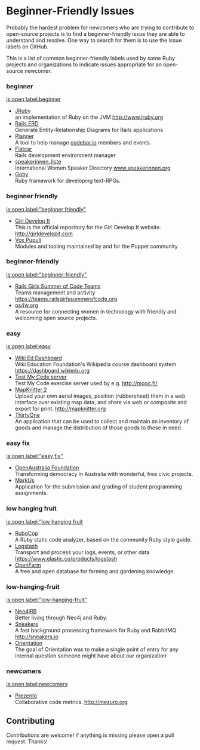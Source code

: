 # Beginner-Friendly Issues

Probably the hardest problem for newcomers who are trying to contribute to open-source projects is to find a beginner-friendly issue they are able to understand and resolve. One way to search for them is to use the issue labels on GitHub.

This is a list of common beginner-friendly labels used by some Ruby projects and organizations to indicate issues appropriate for an open-source newcomer.

### **beginner**
[is:open label:beginner](https://github.com/search?l=Ruby&q=is%3Aopen+label%3A%22beginner%22&type=Issues&utf8=%E2%9C%93)

* [JRuby](https://github.com/jruby/jruby/labels/beginner) <br> an implementation of Ruby on the JVM http://www.jruby.org
* [Rails ERD](https://github.com/voormedia/rails-erd/labels/Beginner) <br> Generate Entity-Relationship Diagrams for Rails applications
* [Planner](https://github.com/codebar/planner/labels/beginner) <br> A tool to help manage [codebar.io](https://codebar.io) members and events.
* [Flatcar](https://github.com/flatcar/flatcar/labels/beginner) <br> Rails development environment manager
* [speakerinnen_liste](https://github.com/rubymonsters/speakerinnen_liste/labels/beginner) <br> International Women Speaker Directory www.speakerinnen.org
* [Goby](https://github.com/nskins/goby) <br> Ruby framework for developing text-RPGs.

### **beginner friendly**
[is:open label:"beginner friendly"](https://github.com/search?l=Ruby&q=is%3Aopen+label%3A%22beginner+friendly%22&type=Issues&utf8=%E2%9C%93)

* [Girl Develop It](https://github.com/girldevelopit/gdi-new-site/labels/Beginner%20Friendly) <br> This is the official repository for the Girl Develop It website. http://girldevelopit.com
* [Vox Pupuli](https://github.com/search?utf8=✓&q=org%3Avoxpupuli+is%3Aopen+label%3A"beginner+friendly"&type=Issues) <br> Modules and tooling maintained by and for the Puppet community


### **beginner-friendly**
[is:open label:"beginner-friendly"](https://github.com/search?l=Ruby&q=is%3Aopen+label%3A%22beginner-friendly%22&type=Issues&utf8=%E2%9C%93)

* [Rails Girls Summer of Code Teams](https://github.com/rails-girls-summer-of-code/rgsoc-teams/labels/beginner-friendly) <br> Teams management and activity https://teams.railsgirlssummerofcode.org
* [os4w.org](https://github.com/CoralineAda/opensourceforwomen.org/labels/beginner-friendly) <br> A resource for connecting women in technology with friendly and welcoming open source projects.

### **easy**
[is:open label:easy](https://github.com/search?l=Ruby&q=is%3Aopen+label%3A%22easy%22&type=Issues&utf8=%E2%9C%93)

* [Wiki Ed Dashboard](https://github.com/WikiEducationFoundation/WikiEduDashboard/labels/easy) <br> Wiki Education Foundation's Wikipedia course dashboard system https://dashboard.wikiedu.org
* [Test My Code server](https://github.com/testmycode/tmc-server/labels/easy) <br> Test My Code exercise server used by e.g. http://mooc.fi/
* [MapKnitter 2](https://github.com/publiclab/mapknitter/labels/easy) <br> Upload your own aerial images, position (rubbersheet) them in a web interface over existing map data, and share via web or composite and export for print. http://mapknitter.org
* [ThirtyOne](https://github.com/matthew6project/thirtyone/labels/Easy) <br> An application that can be used to collect and maintain an inventory of goods and manage the distribution of those goods to those in need.

### **easy fix**
[is:open label:"easy fix"](https://github.com/search?l=Ruby&q=is%3Aopen+label%3A%22easy+fix%22&type=Issues&utf8=%E2%9C%93)
* [OpenAustralia Foundation](https://github.com/search?utf8=✓&q=org%3Aopenaustralia+is%3Aopen+label%3A"easy+fix"&type=Issues) <br> Transforming democracy in Australia with wonderful, free civic projects.
* [MarkUs](https://github.com/MarkUsProject/Markus/labels/EASY%20FIX) <br> Application for the submission and grading of student programming assignments.

### **low hanging fruit**
[is:open label:"low hanging fruit](https://github.com/search?l=Ruby&q=is%3Aopen+label%3A%22low+hanging+fruit%22&type=Issues&utf8=%E2%9C%93)
* [RuboCop](https://github.com/bbatsov/rubocop/labels/low%20hanging%20fruit) <br> A Ruby static code analyzer, based on the community Ruby style guide.
* [Logstash](https://github.com/elastic/logstash/labels/low%20hanging%20fruit) <br> Transport and process your logs, events, or other data https://www.elastic.co/products/logstash
* [OpenFarm](https://github.com/openfarmcc/OpenFarm/labels/low%20hanging%20fruit) <br> A free and open database for farming and gardening knowledge.


### **low-hanging-fruit**
[is:open label:"low-hanging-fruit"](https://github.com/search?l=Ruby&q=is%3Aopen+label%3A%22low-hanging-fruit%22&type=Issues&utf8=%E2%9C%93)
* [Neo4jRB](https://github.com/search?utf8=%E2%9C%93&q=org%3Aneo4jrb+is%3Aopen+label%3A%22low-hanging-fruit%22&type=Issues) <br> Better living through Neo4j and Ruby.
* [Sneakers](https://github.com/jondot/sneakers/labels/low-hanging-fruit) <br> A fast background processing framework for Ruby and RabbitMQ http://sneakers.io
* [Orientation](https://github.com/orientation/orientation/labels/low-hanging-fruit) <br> The goal of Orientation was to make a single point of entry for any internal question someone might have about our organization

### **newcomers**
[is:open label:newcomers](https://github.com/search?l=Ruby&p=1&q=is%3Aopen+label%3A%22newcomers%22&type=Issues&utf8=%E2%9C%93)
* [Prezento](https://github.com/mezuro/prezento/labels/newcomers) <br> Collaborative code metrics. http://mezuro.org

## Contributing
Contributions are welcome! If anything is missing please open a pull request. Thanks!
